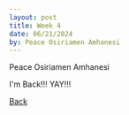 ```yaml
---
layout: post
title: Week 4
date: 06/21/2024
by: Peace Osiriamen Amhanesi
---
```

Peace Osiriamen Amhanesi
 
I'm Back!!! YAY!!!



[Back](./)

